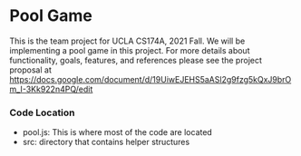 # Pool Game

This is the team project for UCLA CS174A, 2021 Fall. We will be implementing a pool game in this project. For more details about functionality, goals,  features, and references please see the project proposal at https://docs.google.com/document/d/19UiwEJEHS5aASl2g9fzg5kQxJ9brOm_I-3Kk922n4PQ/edit

### Code Location
* pool.js: This is where most of the code are located
* src: directory that contains helper structures
